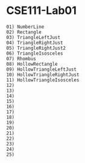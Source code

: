 # CSE111-Lab01

    01) NumberLine
    02) Rectangle
    03) TriangleLeftJust
    04) TriangleRightJust
    05) TriangleRightJust2
    06) TriangleIsosceles
    07) Rhombus
    08) HollowRectangle
    09) HollowTriangleLeftJust
    10) HollowTriangleRightJust
    11) HollowTriangleIsosceles
    12)
    13)
    14)
    15)
    16)
    17)
    18)
    19)
    20)
    21)
    22)
    23)
    24)
    25)
